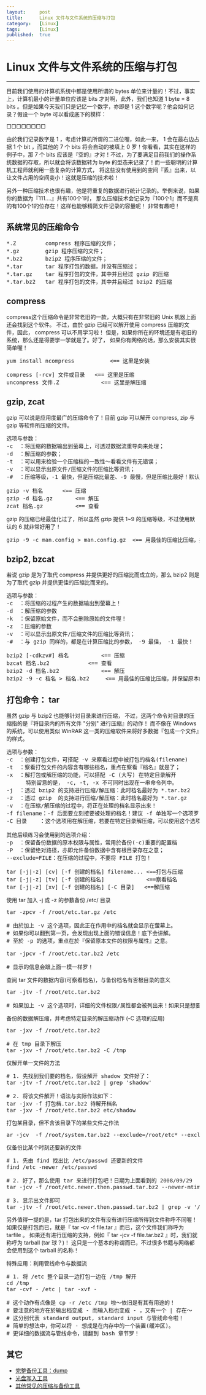 ```yaml
---
layout:		post
title:		Linux 文件与文件系统的压缩与打包
category:	[Linux]
tags:		[Linux]
published:	true
---
```

# Linux 文件与文件系统的压缩与打包
---

目前我们使用的计算机系统中都是使用所谓的 bytes 单位来计量的！不过，事实上，计算机最小的计量单位应该是 bits 才对啊，此外，我们也知道 1 byte = 8 bits 。但是如果今天我们只是记忆一个数字，亦即是 1 这个数字呢？他会如何记录？假设一个 byte 可以看成底下的模样：

□□□□□□□□

由於我们记录数字是 1 ，考虑计算机所谓的二进位喔，如此一来， 1 会在最右边占据 1 个 bit ，而其他的 7 个 bits 将会自动的被填上 0 罗！你看看，其实在这样的例子中，那 7 个 bits 应该是『空的』才对！不过，为了要满足目前我们的操作系统数据的存取，所以就会将该数据转为 byte 的型态来记录了！而一些聪明的计算机工程师就利用一些复杂的计算方式， 将这些没有使用到的空间『丢』出来，以让文件占用的空间变小！这就是压缩的技术啦！

另外一种压缩技术也很有趣，他是将重复的数据进行统计记录的。举例来说，如果你的数据为『111....』共有100个1时， 那么压缩技术会记录为『100个1』而不是真的有100个1的位存在！这样也能够精简文件记录的容量呢！ 非常有趣吧！

<!--break-->

## 系统常见的压缩命令

<pre>
*.Z         compress 程序压缩的文件；
*.gz        gzip 程序压缩的文件；
*.bz2       bzip2 程序压缩的文件；
*.tar       tar 程序打包的数据，并没有压缩过；
*.tar.gz    tar 程序打包的文件，其中并且经过 gzip 的压缩
*.tar.bz2   tar 程序打包的文件，其中并且经过 bzip2 的压缩
</pre>

## compress

compress这个压缩命令是非常老旧的一款，大概只有在非常旧的 Unix 机器上面还会找到这个软件。
不过，由於 gzip 已经可以解开使用 compress 压缩的文件，因此， compress 可以不用学习啦！ 但是，如果你所在的环境还是有老旧的系统，那么还是得要学一学就是了。好了， 如果你有网络的话，那么安装其实很简单喔！

<pre>
yum install ncompress			&lt;== 这里是安装

compress [-rcv] 文件或目录  	&lt;== 这里是压缩
uncompress 文件.Z           	&lt;== 这里是解压缩
</pre>

## gzip, zcat
gzip 可以说是应用度最广的压缩命令了！目前 gzip 可以解开 compress, zip 与 gzip 等软件所压缩的文件。

<pre>
选项与参数：
-c  ：将压缩的数据输出到萤幕上，可透过数据流重导向来处理；
-d  ：解压缩的参数；
-t  ：可以用来检验一个压缩档的一致性～看看文件有无错误；
-v  ：可以显示出原文件/压缩文件的压缩比等资讯；
-#  ：压缩等级，-1 最快，但是压缩比最差、-9 最慢，但是压缩比最好！默认是 -6

gzip -v 档名 		&lt;== 压缩
gzip -d 档名.gz   	&lt;== 解压
zcat 档名.gz   		&lt;== 查看
</pre>

gzip 的压缩已经最佳化过了，所以虽然 gzip 提供 1~9 的压缩等级，不过使用默认的 6 就非常好用了！

<pre>
gzip -9 -c man.config > man.config.gz  &lt;== 用最佳的压缩比压缩，并保留原本的文件
</pre>

## bzip2, bzcat 

若说 gzip 是为了取代 compress 并提供更好的压缩比而成立的，那么 bzip2 则是为了取代 gzip 并提供更佳的压缩比而来的。

<pre>
选项与参数：
-c  ：将压缩的过程产生的数据输出到萤幕上！
-d  ：解压缩的参数
-k  ：保留原始文件，而不会删除原始的文件喔！
-z  ：压缩的参数
-v  ：可以显示出原文件/压缩文件的压缩比等资讯；
-#  ：与 gzip 同样的，都是在计算压缩比的参数， -9 最佳， -1 最快！

bzip2 [-cdkzv#] 档名  		&lt;== 压缩
bzcat 档名.bz2  			&lt;== 查看
bzip2 -d 档名.bz2 			&lt;== 解压
bzip2 -9 -c 档名 > 档名.bz2 	&lt;== 用最佳的压缩比压缩，并保留原本的文件
</pre>

## 打包命令： tar
虽然 gzip 与 bzip2 也能够针对目录来进行压缩， 不过，这两个命令对目录的压缩指的是『将目录内的所有文件 "分别" 进行压缩』的动作！ 而不像在 Windows 的系统，可以使用类似 WinRAR 这一类的压缩软件来将好多数据『包成一个文件』的样式。

<pre>
选项与参数：
-c  ：创建打包文件，可搭配 -v 来察看过程中被打包的档名(filename)
-t  ：察看打包文件的内容含有哪些档名，重点在察看『档名』就是了；
-x  ：解打包或解压缩的功能，可以搭配 -C (大写) 在特定目录解开
      特别留意的是， -c, -t, -x 不可同时出现在一串命令列中。
-j  ：透过 bzip2 的支持进行压缩/解压缩：此时档名最好为 *.tar.bz2
-z  ：透过 gzip  的支持进行压缩/解压缩：此时档名最好为 *.tar.gz
-v  ：在压缩/解压缩的过程中，将正在处理的档名显示出来！
-f filename：-f 后面要立刻接要被处理的档名！建议 -f 单独写一个选项罗！
-C 目录    ：这个选项用在解压缩，若要在特定目录解压缩，可以使用这个选项。

其他后续练习会使用到的选项介绍：
-p  ：保留备份数据的原本权限与属性，常用於备份(-c)重要的配置档
-P  ：保留绝对路径，亦即允许备份数据中含有根目录存在之意；
--exclude=FILE：在压缩的过程中，不要将 FILE 打包！ 

tar [-j|-z] [cv] [-f 创建的档名] filename... &lt;==打包与压缩
tar [-j|-z] [tv] [-f 创建的档名]             &lt;==察看档名
tar [-j|-z] [xv] [-f 创建的档名] [-C 目录]   &lt;==解压缩
</pre>

使用 tar 加入 -j 或 -z 的参数备份 /etc/ 目录

<pre>
tar -zpcv -f /root/etc.tar.gz /etc

# 由於加上 -v 这个选项，因此正在作用中的档名就会显示在萤幕上。
# 如果你可以翻到第一页，会发现出现上面的错误信息！底下会讲解。
# 至於 -p 的选项，重点在於『保留原本文件的权限与属性』之意。

tar -jpcv -f /root/etc.tar.bz2 /etc

# 显示的信息会跟上面一模一样罗！
</pre>

查阅 tar 文件的数据内容(可察看档名)，与备份档名有否根目录的意义

<pre>
tar -jtv -f /root/etc.tar.bz2

# 如果加上 -v 这个选项时，详细的文件权限/属性都会被列出来！如果只是想要知道档名而已， 那么就将 -v 拿掉即可。
</pre>

备份的数据解压缩，并考虑特定目录的解压缩动作 (-C 选项的应用)

<pre>
tar -jxv -f /root/etc.tar.bz2

# 在 tmp 目录下解压
tar -jxv -f /root/etc.tar.bz2 -C /tmp
</pre>

仅解开单一文件的方法

<pre>
# 1. 先找到我们要的档名，假设解开 shadow 文件好了：
tar -jtv -f /root/etc.tar.bz2 | grep 'shadow'

# 2. 将该文件解开！语法与实际作法如下：
tar -jxv -f 打包档.tar.bz2 待解开档名
tar -jxv -f /root/etc.tar.bz2 etc/shadow
</pre>

打包某目录，但不含该目录下的某些文件之作法

<pre>
ar -jcv  -f /root/system.tar.bz2 --exclude=/root/etc* --exclude=/root/system.tar.bz2  /etc /root
</pre>

仅备份比某个时刻还要新的文件

<pre>
# 1. 先由 find 找出比 /etc/passwd 还要新的文件
find /etc -newer /etc/passwd

# 2. 好了，那么使用 tar 来进行打包吧！日期为上面看到的 2008/09/29
tar -jcv -f /root/etc.newer.then.passwd.tar.bz2 --newer-mtime="2008/09/29" /etc/*

# 3. 显示出文件即可
tar -jtv -f /root/etc.newer.then.passwd.tar.bz2 | grep -v '/$'
</pre>

另外值得一提的是，tar 打包出来的文件有没有进行压缩所得到文件称呼不同喔！ 如果仅是打包而已，就是『 tar -cv -f file.tar 』而已，这个文件我们称呼为 tarfile 。 如果还有进行压缩的支持，例如『 tar -jcv -f file.tar.bz2 』时，我们就称呼为 tarball (tar 球？)！ 这只是一个基本的称谓而已，不过很多书籍与网络都会使用到这个 tarball 的名称！

特殊应用：利用管线命令与数据流

<pre>
# 1. 将 /etc 整个目录一边打包一边在 /tmp 解开
cd /tmp
tar -cvf - /etc | tar -xvf -

# 这个动作有点像是 cp -r /etc /tmp 啦～依旧是有其有用途的！
# 要注意的地方在於输出档变成 - 而输入档也变成 - ，又有一个 | 存在～
# 这分别代表 standard output, standard input 与管线命令啦！
# 简单的想法中，你可以将 - 想成是在内存中的一个装置(缓冲区)。
# 更详细的数据流与管线命令，请翻到 bash 章节罗！
</pre>

## 其它
* [完整备份工具：dump](http://www.imli.me/2015/03/26/linux-full-backups/)
* [光盘写入工具](http://www.imli.me/2015/03/26/linux-cd_write/)
* [其他常见的压缩与备份工具](http://www.imli.me/2015/03/26/linux-other-backup-and-compress/)